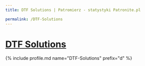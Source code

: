 ```yaml
---
title: DTF Solutions | Patromierz - statystyki Patronite.pl

permalink: /DTF-Solutions
---
```


# [DTF Solutions](https://patronite.pl/DTF-Solutions)

{% include profile.md name="DTF-Solutions" prefix="d" %}
